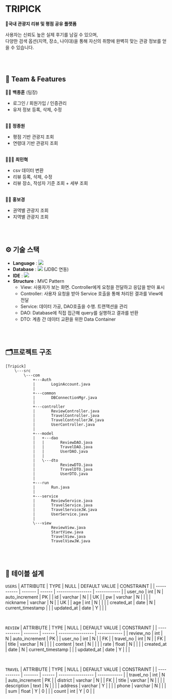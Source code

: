 # TRIPICK

**🧳국내 관광지 리뷰 및 평점 공유 플랫폼**

사용자는 신뢰도 높은 실제 후기를 남길 수 있으며,  
다양한 검색 옵션(지역, 장소, 나이대)을 통해 자신의 취향에 완벽히 맞는 관광 정보를 얻을 수 있습니다.

<br><br>

## 👥 Team & Features
👦🏻 **백종훈** (팀장)  
  - 로그인 / 회원가입 / 인증관리  
  - 유저 정보 등록, 삭제, 수정
<br><br>

👱🏻 **정종원**  
- 평점 기반 관광지 조회
- 연령대 기반 관광지 조회
<br><br>

🧑🏻‍🦰 **최민혁**  
- csv 데이터 변환
- 리뷰 등록, 삭제, 수정
- 리뷰 장소, 작성자 기준 조회 + 세부 조회
<br><br>

👧🏻 **홍보경**
- 권역별 관광지 조회
- 지역별 관광지 조회

<br><br>

## ⚙️ 기술 스택
- **Language** : ![](https://img.shields.io/badge/Java-007396?style=plastic&logo=OpenJDK&logoColor=white) 
- **Database** : ![](https://img.shields.io/badge/MySQL-4479A1?style=plastic&logo=MySQL&logoColor=white) (JDBC 연동)
- **IDE** : ![](https://img.shields.io/badge/IntelliJ-000000?style=plastic&logo=intellijidea&logoColor=white) 
- **Structure** : MVC Pattern  
  - View: 사용자가 보는 화면. Controller에게 요청을 전달하고 응답을 받아 표시
  - Controller: 사용자 요청을 받아 Service 호출을 통해 처리된 결과를 View에 전달
  - Service: 데이터 가공, DAO호출을 수행. 트랜잭션을 관리
  - DAO: Database에 직접 접근해 query를 실행하고 결과를 반환
  - DTO: 계층 간 데이터 교환을 위한 Data Container

 <br><br>

## 🗂️프로젝트 구조

```
[Tripick]
    \---src
        \---com
            +---Auth
            |       LoginAccount.java
            |
            +---common
            |       DBConnectionMgr.java
            |
            +---controller
            |       ReviewController.java
            |       TravelController.java
            |       TravelControllerJW.java
            |       UserController.java
            |
            +---model
            |   +---dao
            |   |       ReviewDAO.java
            |   |       TravelDAO.java
            |   |       UserDAO.java
            |   |
            |   \---dto
            |           ReviewDTO.java
            |           TravelDTO.java
            |           UserDTO.java
            |
            +---run
            |       Run.java
            |
            +---service
            |       ReviewService.java
            |       TravelService.java
            |       TravelServiceJW.java
            |       UserService.java
            |
            \---view
                    ReviewView.java
                    StartView.java
                    TravelView.java
                    TravelViewJW.java
```

<br><br>
                
## 💾 테이블 설계

`USERS`
|  ATTRIBUTE  |  TYPE   |  NULL  |  DEFAULT VALUE    |  CONSTRAINT  |
| ----------- | ------- | ------ | ----------------- | ------------ |
| user_no     | int     | N      | auto_increment    | PK           |
| id          | varchar | N      |                   | UK           |
| pw          | varchar | N      |                   |              |
| nickname    | varchar | N      |                   | UK           |
| age         | int     | N      |                   |              |
| created_at  | date    | N      | current_timestamp |              |
| updated_at  | date    | Y      |                   |              |

<br>

`REVIEW`
|  ATTRIBUTE  |  TYPE   |  NULL  |  DEFAULT VALUE    |  CONSTRAINT  |
| ----------- | ------- | ------ | ----------------- | ------------ |
| review_no   | int     | N      | auto_increment    | PK           |
| user_no     | int     | N      |                   | FK           |
| travel_no   | int     | N      |                   | FK           |
| title       | varchar | N      |                   |              |
| content     | text    | N      |                   |              |
| rate        | float   | N      |                   |              |
| created_at  | date    | N      | current_timestamp |              |
| updated_at  | date    | Y      |                   |              |

<br>

`TRAVEL`
|  ATTRIBUTE  |  TYPE   |  NULL  |  DEFAULT VALUE    |  CONSTRAINT  |
| ----------- | ------- | ------ | ----------------- | ------------ |
| travel_no   | int     | N      | auto_increment    | PK           |
| district    | varchar | N      |                   | FK           |
| title       | varchar | N      |                   |              |
| description | text    | N      |                   |              |
| address     | varchar | Y      |                   |              |
| phone       | varchar | N      |                   |              |
| sum         | float   | Y      | 0                 |              |
| count       | int     | Y      | 0                 |              |

<br><br>

